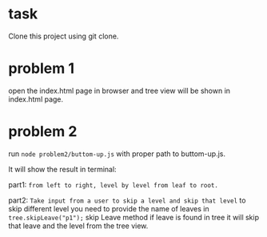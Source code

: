 # task

Clone this project using git clone.


# problem 1
open the index.html page in browser and tree view will be shown in index.html page.

# problem 2
run `node problem2/buttom-up.js` with proper path to buttom-up.js.

It will show the result in terminal:

part1: `from left to right, level by level from leaf to
root.`

part2: `Take input from a user to skip a level and skip that level` to skip different level you need to provide the name of leaves in `tree.skipLeave("p1");` 
skip Leave method if leave is found in tree it will skip that leave and the level from the tree view.
